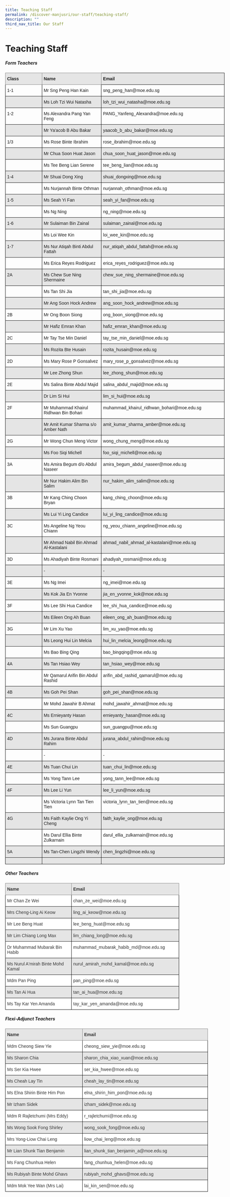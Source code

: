 ```yaml
---
title: Teaching Staff
permalink: /discover-manjusri/our-staff/teaching-staff/
description: ""
third_nav_title: Our Staff
---
```

# **Teaching Staff**

##### **Form Teachers**	

<style type="text/css">
.tg  {border-collapse:collapse;border-spacing:0;}
.tg td{border-color:black;border-style:solid;border-width:1px;font-family:Arial, sans-serif;font-size:14px;
  overflow:hidden;padding:10px 5px;word-break:normal;}
.tg th{border-color:black;border-style:solid;border-width:1px;font-family:Arial, sans-serif;font-size:14px;
  font-weight:normal;overflow:hidden;padding:10px 5px;word-break:normal;}
.tg .tg-cly1{text-align:left;vertical-align:middle}
.tg .tg-dnue{background-color:#E5E5E5;border-color:inherit;color:#222;font-weight:bold;text-align:left;vertical-align:top}
.tg .tg-9678{background-color:#E5E5E5;text-align:left;vertical-align:top}
.tg .tg-mdf1{background-color:#E5E5E5;font-weight:bold;text-align:left;vertical-align:top}
.tg .tg-0lax{text-align:left;vertical-align:top}
.tg .tg-faf8{background-color:#E5E5E5;text-align:left;vertical-align:middle}
</style>
<table class="tg" style="undefined;table-layout: fixed; width: 700px">
<colgroup>
<col style="width: 124px">
<col style="width: 201px">
<col style="width: 400px">
</colgroup>
<thead>
  <tr>
    <th class="tg-dnue">Class</th>
    <th class="tg-dnue">Name</th>
    <th class="tg-mdf1">Email</th>
  </tr>
</thead>
<tbody>
  <tr>
    <td class="tg-0lax">1-1</td>
    <td class="tg-0lax">Mr Sng Peng Han Kain</td>
    <td class="tg-0lax">sng_peng_han@moe.edu.sg</td>
  </tr>
  <tr>
    <td class="tg-faf8"></td>
    <td class="tg-9678">Ms Loh Tzi Wui Natasha</td>
    <td class="tg-9678">loh_tzi_wui_natasha@moe.edu.sg</td>
  </tr>
  <tr>
    <td class="tg-0lax">1-2</td>
    <td class="tg-0lax">Ms Alexandra Pang Yan Feng</td>
    <td class="tg-0lax">PANG_Yanfeng_Alexandra@moe.edu.sg</td>
  </tr>
  <tr>
    <td class="tg-faf8"></td>
    <td class="tg-9678">Mr Ya'acob B Abu Bakar</td>
    <td class="tg-9678">yaacob_b_abu_bakar@moe.edu.sg</td>
  </tr>
  <tr>
    <td class="tg-0lax">1/3</td>
    <td class="tg-0lax">Ms Rose Binte Ibrahim</td>
    <td class="tg-0lax">rose_ibrahim@moe.edu.sg</td>
  </tr>
  <tr>
    <td class="tg-faf8"></td>
    <td class="tg-9678">Mr Chua Soon Huat Jason</td>
    <td class="tg-9678">chua_soon_huat_jason@moe.edu.sg</td>
  </tr>
  <tr>
    <td class="tg-cly1"></td>
    <td class="tg-0lax">Ms Tee Beng Lian Serene</td>
    <td class="tg-0lax">tee_beng_lian@moe.edu.sg</td>
  </tr>
  <tr>
    <td class="tg-9678">1-4</td>
    <td class="tg-9678">Mr Shuai Dong Xing</td>
    <td class="tg-9678">shuai_dongxing@moe.edu.sg</td>
  </tr>
  <tr>
    <td class="tg-cly1"></td>
    <td class="tg-0lax">Ms Nurjannah Binte Othman </td>
    <td class="tg-0lax">nurjannah_othman@moe.edu.sg</td>
  </tr>
  <tr>
    <td class="tg-9678">1-5</td>
    <td class="tg-9678">Ms Seah Yi Fan</td>
    <td class="tg-9678">seah_yi_fan@moe.edu.sg</td>
  </tr>
  <tr>
    <td class="tg-cly1"></td>
    <td class="tg-0lax">Ms Ng Ning</td>
    <td class="tg-0lax">ng_ning@moe.edu.sg</td>
  </tr>
  <tr>
    <td class="tg-9678">1-6</td>
    <td class="tg-9678">Mr Sulaiman Bin Zainal </td>
    <td class="tg-9678">sulaiman_zainal@moe.edu.sg</td>
  </tr>
  <tr>
    <td class="tg-cly1"></td>
    <td class="tg-0lax">Ms Loi Wee Kin</td>
    <td class="tg-0lax">loi_wee_kin@moe.edu.sg</td>
  </tr>
  <tr>
    <td class="tg-9678">1-7</td>
    <td class="tg-9678">Ms Nur Atiqah Binti Abdul Fattah</td>
    <td class="tg-9678">nur_atiqah_abdul_fattah@moe.edu.sg</td>
  </tr>
  <tr>
    <td class="tg-cly1"></td>
    <td class="tg-0lax">Ms Erica Reyes Rodriguez</td>
    <td class="tg-0lax">erica_reyes_rodriguez@moe.edu.sg</td>
  </tr>
  <tr>
    <td class="tg-9678">2A</td>
    <td class="tg-9678">Ms Chew Sue Ning Shermaine</td>
    <td class="tg-9678">chew_sue_ning_shermaine@moe.edu.sg</td>
  </tr>
  <tr>
    <td class="tg-cly1"></td>
    <td class="tg-0lax">Ms Tan Shi Jia</td>
    <td class="tg-0lax">tan_shi_jia@moe.edu.sg</td>
  </tr>
  <tr>
    <td class="tg-faf8"></td>
    <td class="tg-9678">Mr Ang Soon Hock Andrew</td>
    <td class="tg-9678">ang_soon_hock_andrew@moe.edu.sg</td>
  </tr>
  <tr>
    <td class="tg-0lax">2B </td>
    <td class="tg-0lax">Mr Ong Boon Siong</td>
    <td class="tg-0lax">ong_boon_siong@moe.edu.sg</td>
  </tr>
  <tr>
    <td class="tg-faf8"></td>
    <td class="tg-9678">Mr Hafiz Emran Khan</td>
    <td class="tg-9678">hafiz_emran_khan@moe.edu.sg</td>
  </tr>
  <tr>
    <td class="tg-0lax">2C</td>
    <td class="tg-0lax">Mr Tay Tse Min Daniel</td>
    <td class="tg-0lax">tay_tse_min_daniel@moe.edu.sg</td>
  </tr>
  <tr>
    <td class="tg-faf8"></td>
    <td class="tg-9678">Ms Rozita Bte Husain</td>
    <td class="tg-9678">rozita_husain@moe.edu.sg</td>
  </tr>
  <tr>
    <td class="tg-0lax">2D</td>
    <td class="tg-0lax">Ms Mary Rose P Gonsalvez</td>
    <td class="tg-0lax">mary_rose_p_gonsalvez@moe.edu.sg</td>
  </tr>
  <tr>
    <td class="tg-faf8"></td>
    <td class="tg-9678">Mr Lee Zhong Shun</td>
    <td class="tg-9678">lee_zhong_shun@moe.edu.sg</td>
  </tr>
  <tr>
    <td class="tg-0lax">2E</td>
    <td class="tg-0lax">Ms Salina Binte Abdul Majid</td>
    <td class="tg-0lax">salina_abdul_majid@moe.edu.sg</td>
  </tr>
  <tr>
    <td class="tg-faf8"></td>
    <td class="tg-9678">Dr Lim Si Hui</td>
    <td class="tg-9678">lim_si_hui@moe.edu.sg</td>
  </tr>
  <tr>
    <td class="tg-0lax">2F</td>
    <td class="tg-0lax">Mr Muhammad Khairul Ridhwan Bin Bohari</td>
    <td class="tg-0lax">muhammad_khairul_ridhwan_bohari@moe.edu.sg</td>
  </tr>
  <tr>
    <td class="tg-faf8"></td>
    <td class="tg-9678">Mr Amit Kumar Sharma s/o Amber Nath </td>
    <td class="tg-9678">amit_kumar_sharma_amber@moe.edu.sg</td>
  </tr>
  <tr>
    <td class="tg-0lax">2G</td>
    <td class="tg-0lax">Mr Wong Chun Meng Victor</td>
    <td class="tg-0lax">wong_chung_meng@moe.edu.sg</td>
  </tr>
  <tr>
    <td class="tg-faf8"></td>
    <td class="tg-9678">Ms Foo Siqi Michell </td>
    <td class="tg-9678">foo_siqi_michell@moe.edu.sg</td>
  </tr>
  <tr>
    <td class="tg-0lax">3A</td>
    <td class="tg-0lax">Ms Amira Begum d/o Abdul Naseer</td>
    <td class="tg-0lax">amira_begum_abdul_naseer@moe.edu.sg</td>
  </tr>
  <tr>
    <td class="tg-faf8"></td>
    <td class="tg-9678">Mr Nur Hakim Alim Bin Salim</td>
    <td class="tg-9678">nur_hakim_alim_salim@moe.edu.sg</td>
  </tr>
  <tr>
    <td class="tg-0lax">3B</td>
    <td class="tg-0lax">Mr Kang Ching Choon Bryan </td>
    <td class="tg-0lax">kang_ching_choon@moe.edu.sg</td>
  </tr>
  <tr>
    <td class="tg-faf8"></td>
    <td class="tg-9678">Ms Lui Yi Ling Candice</td>
    <td class="tg-9678">lui_yi_ling_candice@moe.edu.sg</td>
  </tr>
  <tr>
    <td class="tg-0lax">3C</td>
    <td class="tg-0lax">Ms Angeline Ng Yeou Chiann</td>
    <td class="tg-0lax">ng_yeou_chiann_angeline@moe.edu.sg</td>
  </tr>
  <tr>
    <td class="tg-faf8"></td>
    <td class="tg-9678">Mr Ahmad Nabil Bin Ahmad Al-Kastalani</td>
    <td class="tg-9678">ahmad_nabil_ahmad_al-kastalani@moe.edu.sg</td>
  </tr>
  <tr>
    <td class="tg-0lax">3D</td>
    <td class="tg-0lax">Ms Ahadiyah Binte Rosmani</td>
    <td class="tg-0lax">ahadiyah_rosmani@moe.edu.sg</td>
  </tr>
  <tr>
    <td class="tg-faf8"></td>
    <td class="tg-9678">-</td>
    <td class="tg-9678">-</td>
  </tr>
  <tr>
    <td class="tg-0lax">3E</td>
    <td class="tg-0lax">Ms Ng Imei</td>
    <td class="tg-0lax">ng_imei@moe.edu.sg</td>
  </tr>
  <tr>
    <td class="tg-faf8"></td>
    <td class="tg-9678">Ms Kok Jia En Yvonne</td>
    <td class="tg-9678">jia_en_yvonne_kok@moe.edu.sg</td>
  </tr>
  <tr>
    <td class="tg-0lax">3F</td>
    <td class="tg-0lax">Ms Lee Shi Hua Candice</td>
    <td class="tg-0lax">lee_shi_hua_candice@moe.edu.sg</td>
  </tr>
  <tr>
    <td class="tg-faf8"></td>
    <td class="tg-9678">Ms Eileen Ong Ah Buan </td>
    <td class="tg-9678">eileen_ong_ah_buan@moe.edu.sg</td>
  </tr>
  <tr>
    <td class="tg-0lax">3G</td>
    <td class="tg-0lax">Mr Lim Xu Yao</td>
    <td class="tg-0lax">lim_xu_yao@moe.edu.sg</td>
  </tr>
  <tr>
    <td class="tg-faf8"></td>
    <td class="tg-9678">Ms Leong Hui Lin Melcia </td>
    <td class="tg-9678">hui_lin_melcia_leong@moe.edu.sg</td>
  </tr>
  <tr>
    <td class="tg-cly1"></td>
    <td class="tg-0lax">Ms Bao Bing Qing</td>
    <td class="tg-0lax">bao_bingqing@moe.edu.sg</td>
  </tr>
  <tr>
    <td class="tg-9678">4A</td>
    <td class="tg-9678">Ms Tan Hsiao Wey</td>
    <td class="tg-9678">tan_hsiao_wey@moe.edu.sg</td>
  </tr>
  <tr>
    <td class="tg-cly1"></td>
    <td class="tg-0lax">Mr Qamarul Arifin Bin Abdul Rashid</td>
    <td class="tg-0lax">arifin_abd_rashid_qamarul@moe.edu.sg</td>
  </tr>
  <tr>
    <td class="tg-9678">4B</td>
    <td class="tg-9678">Ms Goh Pei Shan</td>
    <td class="tg-9678">goh_pei_shan@moe.edu.sg</td>
  </tr>
  <tr>
    <td class="tg-cly1"></td>
    <td class="tg-0lax">Mr Mohd Jawahir B Ahmat</td>
    <td class="tg-0lax">mohd_jawahir_ahmat@moe.edu.sg</td>
  </tr>
  <tr>
    <td class="tg-9678">4C</td>
    <td class="tg-9678">Ms Ernieyanty Hasan </td>
    <td class="tg-9678">ernieyanty_hasan@moe.edu.sg</td>
  </tr>
  <tr>
    <td class="tg-cly1"></td>
    <td class="tg-0lax">Ms Sun Guangpu</td>
    <td class="tg-0lax">sun_guangpu@moe.edu.sg</td>
  </tr>
  <tr>
    <td class="tg-9678">4D</td>
    <td class="tg-9678">Ms Jurana Binte Abdul Rahim</td>
    <td class="tg-9678">jurana_abdul_rahim@moe.edu.sg</td>
  </tr>
  <tr>
    <td class="tg-cly1"></td>
    <td class="tg-0lax">-</td>
    <td class="tg-0lax">-</td>
  </tr>
  <tr>
    <td class="tg-9678">4E</td>
    <td class="tg-9678">Ms Tuan Chui Lin</td>
    <td class="tg-9678">tuan_chui_lin@moe.edu.sg</td>
  </tr>
  <tr>
    <td class="tg-cly1"></td>
    <td class="tg-0lax">Ms Yong Tann Lee</td>
    <td class="tg-0lax">yong_tann_lee@moe.edu.sg</td>
  </tr>
  <tr>
    <td class="tg-9678">4F</td>
    <td class="tg-9678">Ms Lee Li Yun</td>
    <td class="tg-9678">lee_li_yun@moe.edu.sg</td>
  </tr>
  <tr>
    <td class="tg-cly1"></td>
    <td class="tg-0lax">Ms Victoria Lynn Tan Tien Tien</td>
    <td class="tg-0lax">victoria_lynn_tan_tien@moe.edu.sg</td>
  </tr>
  <tr>
    <td class="tg-9678">4G</td>
    <td class="tg-9678">Ms Faith Kaylie Ong Yi Cheng</td>
    <td class="tg-9678">faith_kaylie_ong@moe.edu.sg</td>
  </tr>
  <tr>
    <td class="tg-cly1"></td>
    <td class="tg-0lax">Ms Darul Ellia Binte Zulkarnain</td>
    <td class="tg-0lax">darul_ellia_zulkarnain@moe.edu.sg</td>
  </tr>

  <tr>
    <td class="tg-9678">5A</td>
    <td class="tg-9678">Ms Tan-Chen Lingzhi Wendy</td>
    <td class="tg-9678">chen_lingzhi@moe.edu.sg</td>
  </tr>
  <tr>
    <td class="tg-faf8"> </td>
    <td class="tg-faf8"> </td>
    <td class="tg-faf8"> </td>
  </tr>
</tbody>
</table>


##### **Other Teachers**	

<style type="text/css">
.tg  {border-collapse:collapse;border-spacing:0;}
.tg td{border-color:black;border-style:solid;border-width:1px;font-family:Arial, sans-serif;font-size:14px;
  overflow:hidden;padding:10px 5px;word-break:normal;}
.tg th{border-color:black;border-style:solid;border-width:1px;font-family:Arial, sans-serif;font-size:14px;
  font-weight:normal;overflow:hidden;padding:10px 5px;word-break:normal;}
.tg .tg-yu53{background-color:#E5E5E5;border-color:inherit;color:#333;font-weight:bold;text-align:left;vertical-align:top}
.tg .tg-citn{background-color:#FFF;color:#333;text-align:left;vertical-align:top}
.tg .tg-pz2b{background-color:#E5E5E5;color:#333;text-align:left;vertical-align:top}
</style>
<table class="tg" style="undefined;table-layout: fixed; width: 730px">
<colgroup>
<col style="width: 211px">
<col style="width: 343px">
</colgroup>
<thead>
  <tr>
    <th class="tg-yu53">Name</th>
    <th class="tg-yu53">Email</th>
  </tr>
</thead>
<tbody>
  <tr>
    <td class="tg-citn">Mr Chan Ze Wei<br></td>
    <td class="tg-citn">chan_ze_wei@moe.edu.sg<br></td>
  </tr>
  <tr>
    <td class="tg-pz2b">Mrs Cheng-Ling Ai Keow</td>
    <td class="tg-pz2b">ling_ai_keow@moe.edu.sg</td>
  </tr>
  <tr>
    <td class="tg-citn">Mr Lee Beng Huat </td>
    <td class="tg-citn">lee_beng_huat@moe.edu.sg</td>
  </tr>
  <tr>
    <td class="tg-pz2b">Mr Lim Chiang Long Max</td>
    <td class="tg-pz2b">lim_chiang_long@moe.edu.sg</td>
  </tr>
  <tr>
    <td class="tg-citn">Dr Muhammad Mubarak Bin Habib</td>
    <td class="tg-citn">muhammad_mubarak_habib_md@moe.edu.sg</td>
  </tr>
  <tr>
    <td class="tg-pz2b">Ms  Nurul A'mirah Binte Mohd Kamal</td>
    <td class="tg-pz2b">nurul_amirah_mohd_kamal@moe.edu.sg</td>
  </tr>
  <tr>
    <td class="tg-citn">Mdm Pan Ping</td>
    <td class="tg-citn">pan_ping@moe.edu.sg</td>
  </tr>
  <tr>
    <td class="tg-pz2b">Ms  Tan Ai Hua</td>
    <td class="tg-pz2b">tan_ai_hua@moe.edu.sg</td>
  </tr>
  <tr>
    <td class="tg-citn">Ms  Tay Kar Yen Amanda</td>
    <td class="tg-citn">tay_kar_yen_amanda@moe.edu.sg</td>
  </tr>

</tbody>
</table>

##### **Flexi-Adjunct Teachers**	

<style type="text/css">
.tg  {border-collapse:collapse;border-spacing:0;}
.tg td{border-color:black;border-style:solid;border-width:1px;font-family:Arial, sans-serif;font-size:14px;
  overflow:hidden;padding:10px 5px;word-break:normal;}
.tg th{border-color:black;border-style:solid;border-width:1px;font-family:Arial, sans-serif;font-size:14px;
  font-weight:normal;overflow:hidden;padding:10px 5px;word-break:normal;}
.tg .tg-yu53{background-color:#E5E5E5;border-color:inherit;color:#333;font-weight:bold;text-align:left;vertical-align:top}
.tg .tg-citn{background-color:#FFF;color:#333;text-align:left;vertical-align:top}
.tg .tg-pz2b{background-color:#E5E5E5;color:#333;text-align:left;vertical-align:top}
</style>
<table class="tg" style="undefined;table-layout: fixed; width: 730px">
<colgroup>
<col style="width: 246px">
<col style="width: 400px">
</colgroup>
<thead>
  <tr>
    <th class="tg-yu53">Name</th>
    <th class="tg-yu53">Email</th>
  </tr>
</thead>
<tbody>
  <tr>
    <td class="tg-citn">Mdm Cheong Siew Yie</td>
    <td class="tg-citn">cheong_siew_yie@moe.edu.sg</td>
  </tr>
  <tr>
    <td class="tg-pz2b">Ms Sharon Chia</td>
    <td class="tg-pz2b">sharon_chia_xiao_xuan@moe.edu.sg</td>
  </tr>
  <tr>
    <td class="tg-citn">Ms Ser Kia Hwee</td>
    <td class="tg-citn">ser_kia_hwee@moe.edu.sg</td>
  </tr>
  <tr>
    <td class="tg-pz2b">Ms  Cheah Lay Tin</td>
    <td class="tg-pz2b">cheah_lay_tin@moe.edu.sg</td>
  </tr>
  <tr>
    <td class="tg-citn">Ms  Elna Shirin Binte Him Pon</td>
    <td class="tg-citn">elna_shirin_him_pon@moe.edu.sg</td>
  </tr>
   <tr>
    <td class="tg-pz2b">Mr Izham Sidek</td>
    <td class="tg-pz2b">izham_sidek@moe.edu.sg</td>
  </tr>
  <tr>
    <td class="tg-citn">Mdm R Rajletchumi (Mrs Eddy)</td>
    <td class="tg-citn">r_rajletchumi@moe.edu.sg</td>
  </tr>
  <tr>
    <td class="tg-pz2b">Ms Wong Sook Fong Shirley</td>
    <td class="tg-pz2b">wong_sook_fong@moe.edu.sg</td>
  </tr>
  <tr>
    <td class="tg-citn">Mrs  Yong-Liow Chai Leng</td>
    <td class="tg-citn">liow_chai_leng@moe.edu.sg</td>
  </tr>
  <tr>
    <td class="tg-pz2b">Mr Lian Shunk Tian Benjamin</td>
    <td class="tg-pz2b">lian_shunk_tian_benjamin_a@moe.edu.sg</td>
  </tr>
  <tr>
    <td class="tg-citn">Ms Fang Chunhua Helen</td>
    <td class="tg-citn">fang_chunhua_helen@moe.edu.sg</td>
  </tr>
  <tr>
    <td class="tg-pz2b">Ms Rubiyah Binte Mohd Ghavs</td>
    <td class="tg-pz2b">rubiyah_mohd_ghavs@moe.edu.sg</td>
  </tr>
  <tr>
    <td class="tg-citn">Mdm Mok Yee Wan (Mrs Lai)</td>
    <td class="tg-citn">lai_kin_sen@moe.edu.sg</td>
  </tr>
 
</tbody>
</table>